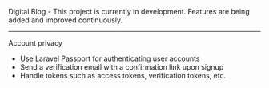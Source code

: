 Digital Blog    -    This project is currently in development. Features are being added and improved continuously.

_____________________________________________________________________________________________

Account privacy
- Use Laravel Passport for authenticating user accounts
- Send a verification email with a confirmation link upon signup 
- Handle tokens such as access tokens, verification tokens, etc.

